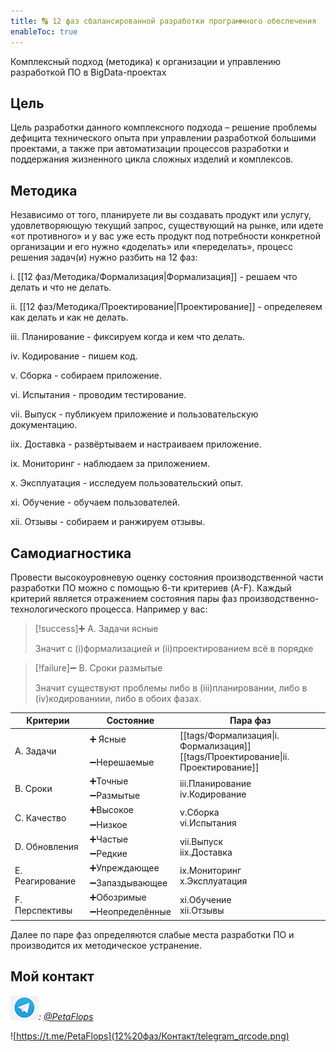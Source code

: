 ```yaml
---
title: 🔠 12 фаз сбалансированной разработки программного обеспечения
enableToc: true
---
```


Комплексный подход (методика) к организации и управлению разработкой ПО в BigData-проектах

## Цель
Цель разработки данного комплексного подхода – решение проблемы дефицита технического опыта при управлении разработкой большими проектами, а также при автоматизации процессов разработки и поддержания жизненного цикла сложных изделий и комплексов.

## Методика
Независимо от того, планируете ли вы создавать продукт или услугу, удовлетворяющую текущий запрос, существующий на рынке, или идете «от противного» и у вас уже есть продукт под потребности конкретной организации и его нужно «доделать» или «переделать», процесс решения задач(и) нужно разбить на 12 фаз: 


i. [[12 фаз/Методика/Формализация|Формализация]] - решаем что делать и что не делать.

ii. [[12 фаз/Методика/Проектирование|Проектирование]] - определеяем как делать и как не делать.

iii. Планирование - фиксируем когда и кем что делать.

iv. Кодирование - пишем код.

v. Сборка - собираем приложение.

vi. Испытания - проводим тестирование.

vii. Выпуск - публикуем приложение и пользовательскую документацию.

iix. Доставка - развёртываем и настраиваем приложение.

ix. Мониторинг - наблюдаем за приложением.

x. Эксплуатация - исследуем пользовательский опыт.

xi. Обучение - обучаем пользователей.

xii. Отзывы - собираем и ранжируем отзывы.

## Самодиагностика

Провести высокоуровневую оценку состояния производственной части разработки ПО можно с помощью 6-ти критериев (A-F).
Каждый критерий является отражением состояния пары фаз производственно-технологического процесса. Например у вас:

> [!success]➕ А. Задачи ясные
>
> Значит с (i)формализацией и (ii)проектированием всё в порядке

> [!failure]➖ В. Сроки размытые
>
> Значит существуют проблемы либо в (iii)планировании, либо в (iv)кодированиии, либо в обоих фазах.

<table>
    <thead>
        <tr>
            <th>Критерии</th>
            <th>Состояние</th>
            <th>Пара фаз</th>
        </tr>
    </thead>
    <tbody>
        <tr>
            <td rowspan=2>A. Задачи</td>
            <td>➕ Ясные</td>
            <td rowspan=2 >[[tags/Формализация|i. Формализация]]<br>[[tags/Проектирование|ii. Проектирование]]</td>
        </tr>
        <tr>
            <td>➖Нерешаемые</td>
        </tr>
        <tr>
            <td rowspan=2>B. Сроки</td>
            <td>➕Точные</td>
            <td rowspan=2 >iii.Планирование<br>iv.Кодирование</td>
        </tr>
        <tr>
            <td>➖Размытые</td>
        </tr>
        <tr>
            <td rowspan=2>C. Качество</td>
            <td>➕Высокое</td>
            <td rowspan=2 >v.Сборка<br>vi.Испытания</td>
        </tr>
        <tr>
            <td>➖Низкое</td>
        </tr>
		<tr>
            <td rowspan=2>D. Обновления</td>
            <td>➕Частые</td>
            <td rowspan=2 >vii.Выпуск<br>iix.Доставка</td>
        </tr>
        <tr>
            <td>➖Редкие</td>
        </tr>
        <tr>
            <td rowspan=2>E. Реагирование</td>
            <td>➕Упреждающее</td>
            <td rowspan=2 >ix.Мониторинг<br>x.Эксплуатация</td>
        </tr>
        <tr>
            <td>➖Запаздывающее</td>
        </tr>
        <tr>
            <td rowspan=2>F. Перспективы</td>
            <td>➕Обозримые</td>
            <td rowspan=2 >xi.Обучение<br>xii.Отзывы</td>
        </tr>
        <tr>
            <td>➖Неопределённые</td>
        </tr>
    </tbody>
</table>

Далее по паре фаз определяются слабые места разработки ПО и производится их методическое устранение.

## Мой контакт

*![Telegram](12%20фаз/Контакт/telegram-icon-blue-angle.png): [@PetaFlops](https://t.me/PetaFlops)*

![https://t.me/PetaFlops](12%20фаз/Контакт/telegram_qrcode.png)

